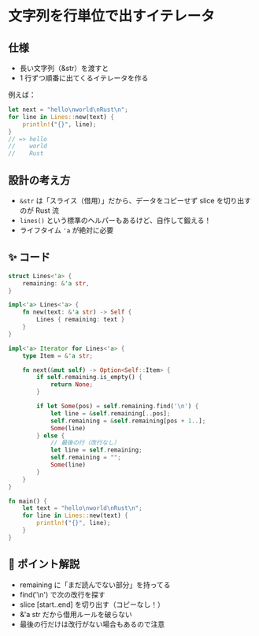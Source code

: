 # 文字列を行単位で出すイテレータ

## 仕様

- 長い文字列（&str）を渡すと
- 1 行ずつ順番に出てくるイテレータを作る

例えば：

```rs
let next = "hello\nworld\nRust\n";
for line in Lines::new(text) {
    println!("{}", line);
}
// => hello
//    world
//    Rust
```

## 設計の考え方

- `&str` は「スライス（借用）」だから、データをコピーせず slice を切り出すのが Rust 流
- `lines()` という標準のヘルパーもあるけど、自作して鍛える！
- ライフタイム `'a` が絶対に必要

## ✨ コード

```rs
struct Lines<'a> {
    remaining: &'a str,
}

impl<'a> Lines<'a> {
    fn new(text: &'a str) -> Self {
        Lines { remaining: text }
    }
}

impl<'a> Iterator for Lines<'a> {
    type Item = &'a str;

    fn next(&mut self) -> Option<Self::Item> {
        if self.remaining.is_empty() {
            return None;
        }

        if let Some(pos) = self.remaining.find('\n') {
            let line = &self.remaining[..pos];
            self.remaining = &self.remaining[pos + 1..];
            Some(line)
        } else {
            // 最後の行（改行なし）
            let line = self.remaining;
            self.remaining = "";
            Some(line)
        }
    }
}

fn main() {
    let text = "hello\nworld\nRust\n";
    for line in Lines::new(text) {
        println!("{}", line);
    }
}
```

## 🧠 ポイント解説

- remaining に「まだ読んでない部分」を持ってる
- find('\n') で次の改行を探す
- slice [start..end] を切り出す（コピーなし！）
- &'a str だから借用ルールを破らない
- 最後の行だけは改行がない場合もあるので注意
